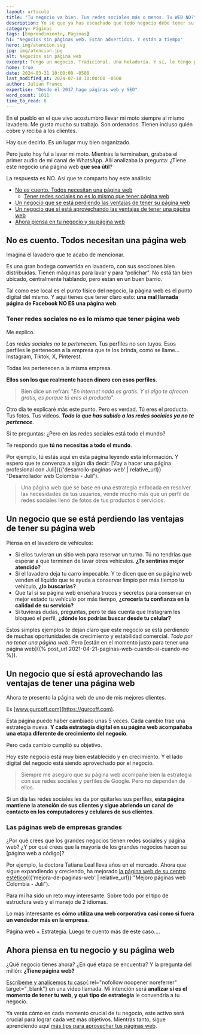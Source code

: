 ```yaml
---
layout: articulo
title: "Tu negocio va bien. Tus redes sociales más o menos. Tu WEB NO?"
description: Yo sé que ya has escuchado que todo negocio debe tener su página web. Te voy a contar por qué. Y te voy a decir por qué no cualquier página web.
category: Páginas
tags: [Emprendimiento, Páginas]
h1: "Negocios sin páginas web. Están advertidos. Y están a tiempo"
hero: img/atencion.svg
jpg: img/atencion.jpg
alt: Negocios sin página web
excerpt: Tengo un negocio. Tradicional. Una heladería. Y sí, le tengo página web. ¿Y el tuyo?
home: true
date: 2024-03-31 10:00:00 -0500
last_modified_at: 2024-07-18 10:00:00 -0500
author: Julian Franco
expertise: "Desde el 2017 hago páginas web y SEO"
word_count: 1011
time_to_read: 6
---
```

En el pueblo en el que vivo acostumbro llevar mi moto siempre al mismo lavadero. Me gusta mucho su trabajo. Son ordenados. Tienen incluso quién cobre y reciba a los clientes.

Hay que decirlo. Es un lugar muy bien organizado.

Pero justo hoy fui a lavar mi moto. Mientras la terminaban, grababa el primer audio de mi canal de WhatsApp. Allí analizaba la pregunta: ¿Tiene este negocio una página web **que sea útil**?

La respuesta es NO. Así que te comparto hoy este análisis:

- [No es cuento. Todos necesitan una página web](#no-es-cuento-todos-necesitan-una-página-web)
  - [Tener redes sociales no es lo mismo que tener página web](#tener-redes-sociales-no-es-lo-mismo-que-tener-página-web)
- [Un negocio que se está perdiendo las ventajas de tener su página web](#un-negocio-que-se-está-perdiendo-las-ventajas-de-tener-su-página-web)
- [Un negocio que sí está aprovechando las ventajas de tener una página web](#un-negocio-que-sí-está-aprovechando-las-ventajas-de-tener-una-página-web)
- [Ahora piensa en tu negocio y su página web](#ahora-piensa-en-tu-negocio-y-su-página-web)

## No es cuento. Todos necesitan una página web

Imagina el lavadero que te acabo de mencionar.

Es una gran bodega convertida en lavadero, con sus secciones bien distribuidas. Tienen máquinas para lavar y para "polichar". No está tan bien ubicado, centralmente hablando, pero están en un buen barrio.

Tal como ese local es el punto físico del negocio, la página web es el punto digital del mismo. Y aquí tienes que tener claro esto: **una mal llamada página de Facebook NO ES una página web**.

### Tener redes sociales no es lo mismo que tener página web

Me explico.

*Las redes sociales no te pertenecen*. Tus perfiles no son tuyos. Esos perfiles le pertenecen a la empresa que te los brinda, como se llame... Instagram, Tiktok, X, Pinterest.

Todas les pertenecen a la misma empresa.

**Ellos son los que realmente hacen dinero con esos perfiles**.

>Bien dice un refrán: "*En internet nada es gratis. Y si algo te ofrecen gratis, es porque tú eres el producto*".

Otro día te explicaré más este punto. Pero es verdad. Tú eres el producto. Tus fotos. Tus videos. ***Todo lo que has subido a las redes sociales ya no te pertenece***.

Si te preguntas: ¿Pero en las redes sociales está todo el mundo?

Te respondo que **tú no necesitas a todo el mundo**.

Por ejemplo, tú estás aquí en esta página leyendo esta información. Y espero que te convenza a algún día decir: [Voy a hacer una página profesional con Juli]({{'desarrollo-paginas-web' | relative_url}} "Desarrollador web Colombia - Juli").

>Una página web que se base en una estrategia enfocada en resolver las necesidades de tus usuarios, vende mucho más que un perfil de redes sociales lleno de fotos de tus productos o servicios.

## Un negocio que se está perdiendo las ventajas de tener su página web

Piensa en el lavadero de vehículos:

- Si ellos tuvieran un sitio web para reservar un turno. Tú no tendrías que esperar a que terminen de lavar otros vehículos. **¿Te sentirías mejor atendido?**
- Si el lavadero deja tu carro impecable. Y te dicen que en su página web venden el líquido que te ayuda a conservar limpio por más tiempo tu vehículo, **¿lo buscarías?**
- Que tal si su página web enseñara trucos y secretos para conservar en mejor estado tu vehículo por más tiempo, **¿crecería tu confianza en la calidad de su servicio?**
- Si tuvieras dudas, preguntas, pero te das cuenta que Instagram les bloqueó el perfil, **¿dónde los podrías buscar desde tu celular?**

Estos simples ejemplos te dejan claro que este negocio se está perdiendo de muchas oportunidades de crecimiento y estabilidad comercial. *Todo por no tener una página web*. Pero [están en el momento justo para tener una página web]({% post_url 2021-04-21-paginas-web-cuando-si-cuando-no %}).

## Un negocio que sí está aprovechando las ventajas de tener una página web

Ahora te presento la página web de uno de mis mejores clientes.

Es [www.gurcoff.com](https://gurcoff.com).

Esta página puede haber cambiado unas 5 veces. Cada cambio trae una estrategia nueva. **Y cada estrategia digital en su página web acompañaba una etapa diferente de crecimiento del negocio**.

Pero cada cambio cumplió su objetivo.

Hoy este negocio está muy bien establecido y en crecimiento. Y el lado digital del negocio está siendo aprovechado por el negocio.

>Siempre me aseguro que su página web acompañe bien la estrategia con sus redes sociales y perfiles de Google. Pero no dependen de ellos.

Si un día las redes sociales les da por quitarles sus perfiles, **esta página mantiene la atención de sus clientes y sigue abriendo un canal de contacto en los computadores y celulares de sus clientes**.

### Las páginas web de empresas grandes

¿Por qué crees que los grandes negocios tienen redes sociales y página web? ¿Y por qué crees que la mayoría de los grandes negocios hacen su [página web a código]?

Por ejemplo, la doctora Tatiana Leal lleva años en el mercado. Ahora que sigue expandiendo y creciendo, ha mejorado [la página web de su centro estético](https://dratatianaleal.com)({{'mejora-de-paginas-web' | relative_url}} "Mejoro páginas web Colombia - Juli").

Para mí ha sido un reto muy interesante. Sobre todo por el tipo de estructura web y el manejo de 2 idiomas.

Lo más interesante es **cómo utiliza una web corporativa casi como si fuera un vendedor más en la empresa**.

Página web + Estrategia. Luego te cuento más de este caso....

## Ahora piensa en tu negocio y su página web

¿Qué negocio tienes ahora? ¿En qué etapa se encuentra? Y la pregunta del millón: **¿Tiene página web?**

[Escríbeme y analicemos tu caso]({{site.email}} "Pide tu página web"){:rel="nofollow noopener noreferrer" target="_blank"} en una video llamada. Mi intención será **analizar si es el momento de tener tu web, y qué tipo de estrategia** le convendría a tu negocio.

Ya verás cómo en cada momento crucial de tu negocio, este activo será crucial para lograr cada vez más objetivos. Mientras tanto, sigue aprendiendo aquí [más tips para aprovechar tus páginas web](/).
